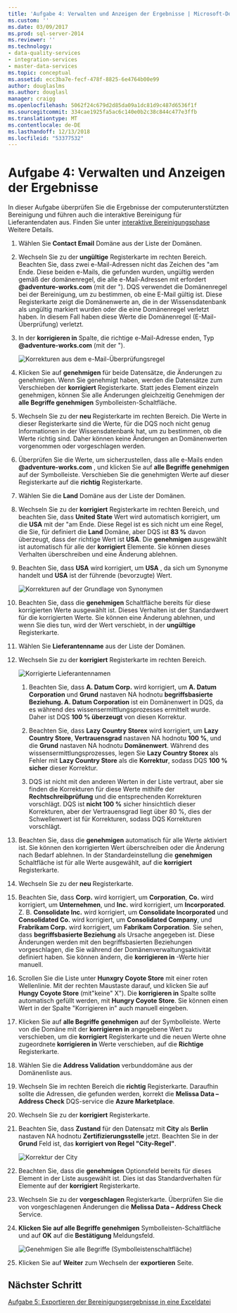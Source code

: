 ```yaml
---
title: 'Aufgabe 4: Verwalten und Anzeigen der Ergebnisse | Microsoft-Dokumentation'
ms.custom: ''
ms.date: 03/09/2017
ms.prod: sql-server-2014
ms.reviewer: ''
ms.technology:
- data-quality-services
- integration-services
- master-data-services
ms.topic: conceptual
ms.assetid: ecc3ba7e-fecf-478f-8825-6e4764b00e99
author: douglaslms
ms.author: douglasl
manager: craigg
ms.openlocfilehash: 5062f24c679d2d85da09a1dc81d9c487d6536f1f
ms.sourcegitcommit: 334cae1925fa5ac6c140e0b2c38c844c477e3ffb
ms.translationtype: MT
ms.contentlocale: de-DE
ms.lasthandoff: 12/13/2018
ms.locfileid: "53377532"
---
```

# <a name="task-4-manaing-and-viewing-results"></a>Aufgabe 4: Verwalten und Anzeigen der Ergebnisse
  In dieser Aufgabe überprüfen Sie die Ergebnisse der computerunterstützten Bereinigung und führen auch die interaktive Bereinigung für Lieferantendaten aus. Finden Sie unter [interaktive Bereinigungsphase](https://msdn.microsoft.com/library/hh213061.aspx#Interactive) Weitere Details.  
  
1.  Wählen Sie **Contact Email** Domäne aus der Liste der Domänen.  
  
2.  Wechseln Sie zu der **ungültige** Registerkarte im rechten Bereich. Beachten Sie, dass zwei e-Mail-Adressen nicht das Zeichen des "am Ende. Diese beiden e-Mails, die gefunden wurden, ungültig werden gemäß der domänenregel, die alle e-Mail-Adressen mit erfordert **@adventure-works.com** (mit der "). DQS verwendet die Domänenregel bei der Bereinigung, um zu bestimmen, ob eine E-Mail gültig ist. Diese Registerkarte zeigt die Domänenwerte an, die in der Wissensdatenbank als ungültig markiert wurden oder die eine Domänenregel verletzt haben. In diesem Fall haben diese Werte die Domänenregel (E-Mail-Überprüfung) verletzt.  
  
3.  In der **korrigieren in** Spalte, die richtige e-Mail-Adresse enden, Typ **@adventure-works.com** (mit der ").  
  
     ![Korrekturen aus dem e-Mail-Überprüfungsregel](../../2014/tutorials/media/et-managingandviewingresults-01.jpg "Korrekturen aus dem e-Mail-Überprüfungsregel")  
  
4.  Klicken Sie auf **genehmigen** für beide Datensätze, die Änderungen zu genehmigen. Wenn Sie genehmigt haben, werden die Datensätze zum Verschieben der **korrigiert** Registerkarte. Statt jedes Element einzeln genehmigen, können Sie alle Änderungen gleichzeitig Genehmigen der **alle Begriffe genehmigen** Symbolleisten-Schaltfläche.  
  
5.  Wechseln Sie zu der **neu** Registerkarte im rechten Bereich. Die Werte in dieser Registerkarte sind die Werte, für die DQS noch nicht genug Informationen in der Wissensdatenbank hat, um zu bestimmen, ob die Werte richtig sind. Daher können keine Änderungen an Domänenwerten vorgenommen oder vorgeschlagen werden.  
  
6.  Überprüfen Sie die Werte, um sicherzustellen, dass alle e-Mails enden **@adventure-works.com** , und klicken Sie auf **alle Begriffe genehmigen** auf der Symbolleiste. Verschieben Sie die genehmigten Werte auf dieser Registerkarte auf die **richtig** Registerkarte.  
  
7.  Wählen Sie die **Land** Domäne aus der Liste der Domänen.  
  
8.  Wechseln Sie zu der **korrigiert** Registerkarte im rechten Bereich, und beachten Sie, dass **United State** Wert wird automatisch korrigiert, um die **USA** mit der "am Ende. Diese Regel ist es sich nicht um eine Regel, die Sie, für definiert die **Land** Domäne, aber DQS ist **83 %** davon überzeugt, dass der richtige Wert ist **USA**. Die **genehmigen** ausgewählt ist automatisch für alle der **korrigiert** Elemente. Sie können dieses Verhalten überschreiben und eine Änderung ablehnen.  
  
9. Beachten Sie, dass **USA** wird korrigiert, um **USA** , da sich um Synonyme handelt und **USA** ist der führende (bevorzugte) Wert.  
  
     ![Korrekturen auf der Grundlage von Synonymen](../../2014/tutorials/media/et-managingandviewingresults-02.jpg "Korrekturen auf der Grundlage von Synonymen")  
  
10. Beachten Sie, dass die **genehmigen** Schaltfläche bereits für diese korrigierten Werte ausgewählt ist. Dieses Verhalten ist der Standardwert für die korrigierten Werte. Sie können eine Änderung ablehnen, und wenn Sie dies tun, wird der Wert verschiebt, in der **ungültige** Registerkarte.  
  
11. Wählen Sie **Lieferantenname** aus der Liste der Domänen.  
  
12. Wechseln Sie zu der **korrigiert** Registerkarte im rechten Bereich.  
  
     ![Korrigierte Lieferantennamen](../../2014/tutorials/media/et-managingandviewingresults-03.jpg "korrigierte Lieferantennamen")  
  
    1.  Beachten Sie, dass **A. Datum Corp.** wird korrigiert, um **A. Datum Corporation** und **Grund** nastaven NA hodnotu **begriffsbasierte Beziehung. A. Datum Corporation** ist ein Domänenwert in DQS, da es während des wissensermittlungsprozesses ermittelt wurde. Daher ist DQS **100 % überzeugt** von diesen Korrektur.  
  
    2.  Beachten Sie, dass **Lazy Country Storex** wird korrigiert, um **Lazy Country Store**, **Vertrauensgrad** nastaven NA hodnotu **100 %**, und die **Grund** nastaven NA hodnotu **Domänenwert**. Während des wissensermittlungsprozesses, legen Sie **Lazy Country Storex** als Fehler mit **Lazy Country Store** als die **Korrektur**, sodass DQS **100 % sicher** dieser Korrektur.  
  
    3.  DQS ist nicht mit den anderen Werten in der Liste vertraut, aber sie finden die Korrekturen für diese Werte mithilfe der **Rechtschreibprüfung** und die entsprechenden Korrekturen vorschlägt. DQS ist **nicht 100 %** sicher hinsichtlich dieser Korrekturen, aber der Vertrauensgrad liegt über 80 %, dies der Schwellenwert ist für Korrekturen, sodass DQS Korrekturen vorschlägt.  
  
13. Beachten Sie, dass die **genehmigen** automatisch für alle Werte aktiviert ist. Sie können den korrigierten Wert überschreiben oder die Änderung nach Bedarf ablehnen. In der Standardeinstellung die **genehmigen** Schaltfläche ist für alle Werte ausgewählt, auf die **korrigiert** Registerkarte.  
  
14. Wechseln Sie zu der **neu** Registerkarte.  
  
15. Beachten Sie, dass **Corp.** wird korrigiert, um **Corporation**, **Co.** wird korrigiert, um **Unternehmen**, und **Inc.** wird korrigiert, um **Incorporated**. Z. B. **Consolidate Inc.** wird korrigiert, um **Consolidate Incorporated** und **Consolidated Co.** wird korrigiert, um **Consolidated Company**, und **Frabrikam Corp.** wird korrigiert, um **Fabrikam Corporation**.  Sie sehen, dass **begriffsbasierte Beziehung** als Ursache angegeben ist. Diese Änderungen werden mit den begriffsbasierten Beziehungen vorgeschlagen, die Sie während der Domänenverwaltungsaktivität definiert haben. Sie können ändern, die **korrigieren in** -Werte hier manuell.  
  
16. Scrollen Sie die Liste unter **Hunxgry Coyote Store** mit einer roten Wellenlinie. Mit der rechten Maustaste darauf, und klicken Sie auf **Hungy Coyote Store** (mit"keine" X"). Die **korrigieren in** Spalte sollte automatisch gefüllt werden, mit **Hungry Coyote Store**. Sie können einen Wert in der Spalte "Korrigieren in" auch manuell eingeben.  
  
17. Klicken Sie auf **alle Begriffe genehmigen** auf der Symbolleiste. Werte von die Domäne mit der **korrigieren in** angegebene Wert zu verschieben, um die **korrigiert** Registerkarte und die neuen Werte ohne zugeordnete **korrigieren in** Werte verschieben, auf die  **Richtige** Registerkarte.  
  
18. Wählen Sie die **Address Validation** verbunddomäne aus der Domänenliste aus.  
  
19. Wechseln Sie im rechten Bereich die **richtig** Registerkarte. Daraufhin sollte die Adressen, die gefunden werden, korrekt die **Melissa Data – Address Check** DQS-service die **Azure Marketplace**.  
  
20. Wechseln Sie zu der **korrigiert** Registerkarte.  
  
21. Beachten Sie, dass **Zustand** für den Datensatz mit **City** als **Berlin** nastaven NA hodnotu **Zertifizierungsstelle** jetzt. Beachten Sie in der **Grund** Feld ist, das **korrigiert von Regel "City-Regel"**.  
  
     ![Korrektur der City](../../2014/tutorials/media/et-managingandviewingresults-04.jpg "City Korrektur")  
  
22. Beachten Sie, dass die **genehmigen** Optionsfeld bereits für dieses Element in der Liste ausgewählt ist. Dies ist das Standardverhalten für Elemente auf der **korrigiert** Registerkarte.  
  
23. Wechseln Sie zu der **vorgeschlagen** Registerkarte. Überprüfen Sie die von vorgeschlagenen Änderungen die **Melissa Data – Address Check** Service.  
  
24. **Klicken Sie auf alle Begriffe genehmigen** Symbolleisten-Schaltfläche und auf **OK** auf die **Bestätigung** Meldungsfeld.  
  
     ![Genehmigen Sie alle Begriffe (Symbolleistenschaltfläche)](../../2014/tutorials/media/et-managingandviewingresults-05.jpg "genehmigen Sie alle Begriffe (Symbolleistenschaltfläche)")  
  
25. Klicken Sie auf **Weiter** zum Wechseln der **exportieren** Seite.  
  
## <a name="next-step"></a>Nächster Schritt  
 [Aufgabe 5: Exportieren der Bereinigungsergebnisse in eine Exceldatei](../../2014/tutorials/task-5-exporting-cleansing-results-to-an-excel-file.md)  
  
  
